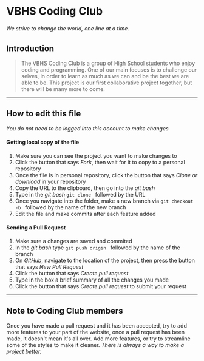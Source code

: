 # VBHS Coding Club

###### We strive to change the world, one line at a time.

## Introduction
> The VBHS Coding Club is a group of High School students who enjoy coding and programming. One of our main 
> focuses is to challenge our selves, in order to learn as much as we can and be the best we are able to be.
> This project is our first collaborative project togother, but there will be many more to come.

---

## How to edit this file
  *You do not need to be logged into this account to make changes*
  #### Getting local copy of the file
  1. Make sure you can see the project you want to make changes to
  2. Click the button that says *Fork*, then wait for it to copy to a personal repository
  3. Once the file is in personal repository, click the button that says *Clone or download* in your repository
  4. Copy the URL to the clipboard, then go into the *git bash*
  5. Type in the *git bash* `git clone ` followed by the URL
  6. Once you navigate into the folder, make a new branch via `git checkout -b ` followed by the name of the new branch
  7. Edit the file and make commits after each feature added

  #### Sending a Pull Request
  1. Make sure a changes are saved and commited
  2. In the *git bash* type `git push origin ` followed by the name of the branch
  3. On *GitHub*, navigate to the location of the project, then press the button that says *New Pull Request*
  4. Click the button that says *Create pull request*
  4. Type in the box a brief summary of all the changes you made
  6. Click the button that says *Create pull request* to submit your request

---

## Note to Coding Club members
  Once you have made a pull request and it has been accepted, try to add more features to your part of the website,
  once a pull request has been made, it doesn't mean it's all over. Add more features, or try to streamline some of 
  the styles to make it cleaner. *There is always a way to make a project better.*
